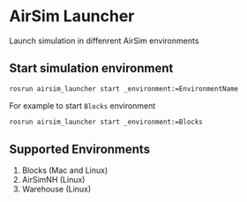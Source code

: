 AirSim Launcher
====

Launch simulation in diffenrent AirSim environments

## Start simulation environment
```sh
rosrun airsim_launcher start _environment:=EnvironmentName
```

For example to start `Blocks` environment
```sh
rosrun airsim_launcher start _environment:=Blocks
```

## Supported Environments
1. Blocks (Mac and Linux)
2. AirSimNH (Linux)
3. Warehouse (Linux)

